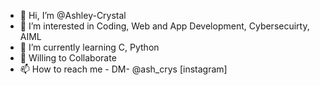 - 👋 Hi, I’m @Ashley-Crystal
- 👀 I’m interested in Coding, Web and App Development, Cybersecuirty, AIML
- 🌱 I’m currently learning C, Python
- 💞️ Willing to Collaborate
- 📫 How to reach me - DM- @ash_crys [instagram]
